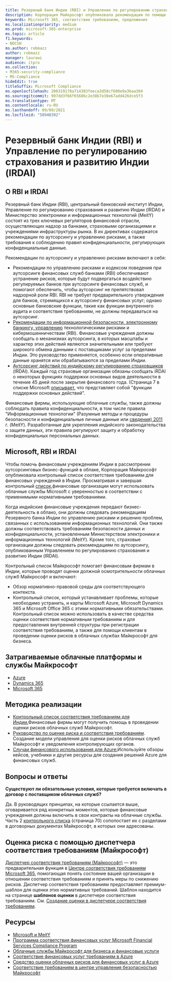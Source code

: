 ```yaml
---
title: Резервный банк Индии (RBI) и Управление по регулированию страхования и развитию Индии (IRDAI)
description: Корпорация Майкрософт опубликовала рекомендации по помощи финансовым учреждениям в Индии при внедрении облачных технологий.
keywords: Microsoft 365, соответствие требованиям, предложения
ms.localizationpriority: medium
ms.prod: microsoft-365-enterprise
ms.topic: article
f1.keywords:
- NOCSH
ms.author: robmazz
author: robmazz
manager: laurawi
audience: itpro
ms.collection:
- M365-security-compliance
- MS-Compliance
hideEdit: true
titleSuffix: Microsoft Compliance
ms.openlocfilehash: 200319178a714383feeca3d58cf608e9a3baa304
ms.sourcegitcommit: 997dd3f66f65686c2e38b7e30e67add426dce5f3
ms.translationtype: MT
ms.contentlocale: ru-RU
ms.lasthandoff: 09/09/2021
ms.locfileid: "58948392"
---
```

# <a name="reserve-bank-of-india-rbi-and-insurance-regulatory-and-development-authority-of-india-irdai"></a>Резервный банк Индии (RBI) и Управление по регулированию страхования и развитию Индии (IRDAI)

## <a name="about-rbi-and-irdai"></a>О RBI и IRDAI

Резервный банк Индии [](https://www.rbi.org.in/) (RBI), центральный банковский институт Индии, Управление по регулированию страхования и развитию Индии [](https://www.irdai.gov.in/Defaulthome.aspx?page=H1) (IRDAI) и Министерство электроники и информационных технологий [](https://meity.gov.in/content/information-technology-act) (MeitY) состоят из трех ключевых регуляторов финансовой отрасли, осуществляющих надзор за банками, страховыми организациями и учреждениями инфраструктуры рынка. В их директивах содержатся рекомендации по аутсорсингу и управлению рисками, а также требования к соблюдению правил конфиденциальности, регулирующих конфиденциальные данные.

Рекомендации по аутсорсингу и управлению рисками включают в себя:

- [](https://rbidocs.rbi.org.in/rdocs/notification/PDFs/73713.pdf) Рекомендации по управлению рисками и кодексом поведения при аутсорсинге финансовых служб банками (RBI) обеспечивают устранение рисков, которые будут подвергаться воздействию регулируемых банков при аутсорсинге финансовых служб, и помогают обеспечить, чтобы аутсорсинг не препятствовал надзорной роли RBI. RBI не требует предварительного утверждения для банков, стремящихся к аутсорсингу финансовых услуг; однако основные банковские функции, такие как функции внутреннего аудита и соответствия требованиям, не должны передаваться на аутсорсинг.
- [Рекомендации по информационной безопасности, электронному банкингу, управлению](https://rbidocs.rbi.org.in/rdocs/content/PDFs/GBS300411F.pdf) технологическими рисками и кибермошенничествам (RBI). Финансовые учреждения должны сообщать о механизмах аутсорсинга, в которых масштабы и характер этих действий являются значительными или требуют широкого обмена данными с поставщиками услуг за пределами Индии. Это руководство применяется, особенно если оперативные данные хранятся или обрабатываются за пределами Индии.
- [Аутсорсинг действий по индийскому регулированию страховщиков](https://www.irdai.gov.in/ADMINCMS/cms/frmGeneral_Layout.aspx?page=PageNo3149&flag=1) (IRDAI). Каждый год страховые организации обязаны сообщать iRDAI о некоторых функциях поддержки основных видов деятельности в течение 45 дней после закрытия финансового года. (Страница 7 в списке Microsoft [описывает,](https://servicetrust.microsoft.com/Documents/TrustDocuments?command=Download&downloadType=Document&downloadId=26f4af15-2771-4cd4-a7c7-9328149f9453&docTab=6d000410-c9e9-11e7-9a91-892aae8839ad_Compliance_Guides) что представляет собой "функции поддержки основных действий".

Финансовые фирмы, использующие облачные службы, также должны соблюдать правила конфиденциальности, в том числе правила "Информационные технологии" (Разумные методы и процедуры безопасности и конфиденциальные личные данные или [сведения) 2011](https://meity.gov.in/sites/upload_files/dit/files/GSR313E_10511\(1\).pdf) г. (MeitY). Разработанные для укрепления индийского законодательства о защите данных, эти правила регулируют защиту и обработку конфиденциальных персональных данных.

## <a name="microsoft-rbi-and-irdai"></a>Microsoft, RBI и IRDAI

Чтобы помочь финансовым учреждениям Индии в рассмотрении аутсорсинговых бизнес-функций в облаке, Корпорация Майкрософт опубликовала контрольный список соответствия требованиям для финансовых учреждений в Индии. Просматривая и завершая контрольный [список,](https://servicetrust.microsoft.com/Documents/TrustDocuments?command=Download&downloadType=Document&downloadId=26f4af15-2771-4cd4-a7c7-9328149f9453&docTab=6d000410-c9e9-11e7-9a91-892aae8839ad_Compliance_Guides)финансовые организации могут использовать облачные службы Microsoft с уверенностью в соответствии с применимыми нормативными требованиями.

Когда индийские финансовые учреждения передают бизнес-деятельность в облако, они должны следовать рекомендациям Резервного банка Индии по управлению рисками и решению проблем, связанных с использованием информационных технологий. Они также должны соответствовать требованиям безопасности данных и конфиденциальности, установленным Министерством электроники и информационных технологий (MeitY). Кроме того, страховые организации должны следовать рекомендациям по аутсорсингу, опубликованным Управлением по регулированию страхования и развитию Индии (IRDAI).

Контрольный список Майкрософт помогает финансовым фирмам в Индии, которые проводят оценки должной осмотрительности облачных служб Майкрософт и включают:

- Обзор нормативно-правовой среды для соответствующего контекста.
- Контрольный список, который устанавливает проблемы, которые необходимо устранить, и карты Microsoft Azure, Microsoft Dynamics 365 и Microsoft Office 365 с этими нормативными обязательствами. Контрольный список можно использовать в качестве средства оценки соответствия нормативным требованиям и для предоставления внутренней структуры при регистрации соответствия требованиям, а также для помощи клиентам в проведении оценки рисков в облачных службах Майкрософт для бизнеса.

## <a name="microsoft-in-scope-cloud-platforms--services"></a>Затрагиваемые облачные платформы и службы Майкрософт

- [Azure](https://gallery.technet.microsoft.com/Overview-of-Azure-c1be3942)
- [Dynamics 365](https://aka.ms/d365-compliance-list)
- [Microsoft 365](https://servicetrust.microsoft.com/ViewPage/TrustDocuments?command=Download&downloadType=Document&downloadId=9f756cce-b15d-45a9-94d7-6a583dee4401&docTab=6d000410-c9e9-11e7-9a91-892aae8839ad_Compliance_Guides)

## <a name="how-to-implement"></a>Методика реализации

- [Контрольный список соответствия требованиям для Индии.](https://servicetrust.microsoft.com/Documents/TrustDocuments?command=Download&downloadType=Document&downloadId=26f4af15-2771-4cd4-a7c7-9328149f9453&docTab=6d000410-c9e9-11e7-9a91-892aae8839ad_Compliance_Guides)Финансовые фирмы могут получить помощь в проведении оценки рисков облачных служб Майкрософт.
- [Руководство по оценке риска и соответствия требованиям](https://servicetrust.microsoft.com/ViewPage/TrustDocuments?command=Download&downloadType=Document&downloadId=edee9b14-3661-4a16-ba83-c35caf672bd7&docTab=6d000410-c9e9-11e7-9a91-892aae8839ad_FAQ_and_White_Papers). Создание модели управления для оценки рисков облачных служб Майкрософт и уведомления контролирующих органов.
- [Случаи финансового использования для Azure:](/azure/industry/financial/)Используйте обзоры кейсов, учебники и другие ресурсы для создания решений Azure для финансовых служб.

## <a name="frequently-asked-questions"></a>Вопросы и ответы

**Существуют ли обязательные условия, которые требуется включать в договор с поставщиком облачных служб?**

Да. В руководящих принципах, на которые ссылается выше, оговаривается ряд конкретных моментов, которые финансовые учреждения должны включить в свои контракты на облачные службы. Часть 2 [контрольного списка](https://servicetrust.microsoft.com/Documents/TrustDocuments?command=Download&downloadType=Document&downloadId=26f4af15-2771-4cd4-a7c7-9328149f9453&docTab=6d000410-c9e9-11e7-9a91-892aae8839ad_Compliance_Guides) (страница 70) сопопостает их с разделами в договорных документах Майкрософт, в которых они адресованы.

## <a name="use-microsoft-compliance-manager-to-assess-your-risk"></a>Оценка риска с помощью диспетчера соответствия требованиям (Майкрософт)

[Диспетчер соответствия требованиям (Майкрософт)](/microsoft-365/compliance/compliance-manager) — это предварительная функция в [Центре соответствия требованиям Microsoft 365](/microsoft-365/compliance/microsoft-365-compliance-center), помогающая понять состояние вашей организации в отношении соответствия требованиям и принять меры по снижению рисков. Диспетчер соответствия требованиям предоставляет премиум-шаблон для оценки этих нормативных требований. Шаблон находится на странице **шаблонов оценки** в диспетчере соответствия требованиям. См. [Создание оценки в диспетчере соответствия требованиям](/microsoft-365/compliance/compliance-manager-assessments).

## <a name="resources"></a>Ресурсы

- [Microsoft и MeitY](offering-meity-india.md)
- [Программа соответствия финансовых услуг Microsoft Financial Services Compliance Program](https://download.microsoft.com/download/6/4/7/64707E3E-6D3E-45D0-8207-A0EA3201B4A6/Microsoft%20Cloud%20-%20Financial%20Services%20Compliance%20Program%20\(Print\).pdf)
- [Облачные службы Майкрософт для бизнеса и финансовые услуги](https://www.microsoft.com/trustcenter/cloudservices/financialservices)
- [Соответствие финансовых услуг требованиям в Azure](https://azure.microsoft.com/resources/videos/azurecon-2015-financial-services-compliance-in-azure/)
- [Средство оценки облачных рисков для финансовых услуг в Azure](https://servicetrust.microsoft.com/ViewPage/FFIECBlueprint?command=Download&downloadType=Document&downloadId=079a1973-711a-428f-9312-9ddd290cff7b&docTab=c726d5c0-2d1e-11e8-a485-57140ec19669_PaaS)
- [Соответствие требованиям в центре управления безопасностью Майкрософт](https://www.microsoft.com/trust-center/compliance/compliance-overview)
